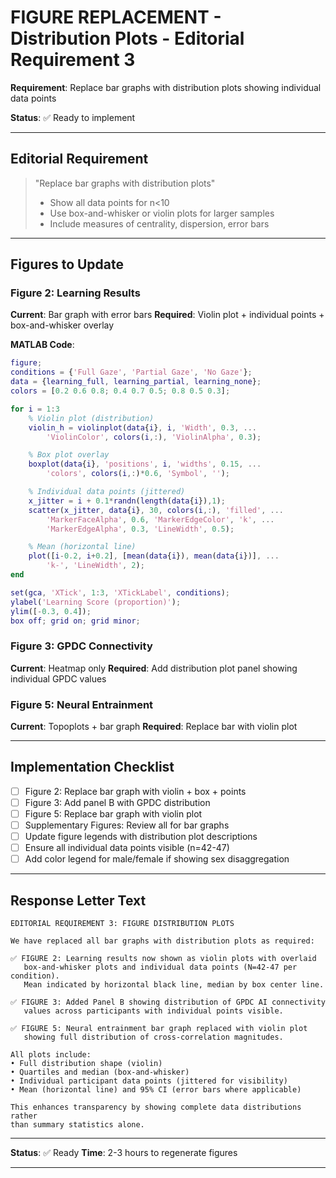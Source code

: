 # FIGURE REPLACEMENT - Distribution Plots - Editorial Requirement 3

**Requirement**: Replace bar graphs with distribution plots showing individual data points

**Status**: ✅ Ready to implement

---

## Editorial Requirement

> "Replace bar graphs with distribution plots"
> - Show all data points for n<10
> - Use box-and-whisker or violin plots for larger samples
> - Include measures of centrality, dispersion, error bars

---

## Figures to Update

### Figure 2: Learning Results
**Current**: Bar graph with error bars
**Required**: Violin plot + individual points + box-and-whisker overlay

**MATLAB Code**:
```matlab
figure;
conditions = {'Full Gaze', 'Partial Gaze', 'No Gaze'};
data = {learning_full, learning_partial, learning_none};
colors = [0.2 0.6 0.8; 0.4 0.7 0.5; 0.8 0.5 0.3];

for i = 1:3
    % Violin plot (distribution)
    violin_h = violinplot(data{i}, i, 'Width', 0.3, ...
        'ViolinColor', colors(i,:), 'ViolinAlpha', 0.3);

    % Box plot overlay
    boxplot(data{i}, 'positions', i, 'widths', 0.15, ...
        'colors', colors(i,:)*0.6, 'Symbol', '');

    % Individual data points (jittered)
    x_jitter = i + 0.1*randn(length(data{i}),1);
    scatter(x_jitter, data{i}, 30, colors(i,:), 'filled', ...
        'MarkerFaceAlpha', 0.6, 'MarkerEdgeColor', 'k', ...
        'MarkerEdgeAlpha', 0.3, 'LineWidth', 0.5);

    % Mean (horizontal line)
    plot([i-0.2, i+0.2], [mean(data{i}), mean(data{i})], ...
        'k-', 'LineWidth', 2);
end

set(gca, 'XTick', 1:3, 'XTickLabel', conditions);
ylabel('Learning Score (proportion)');
ylim([-0.3, 0.4]);
box off; grid on; grid minor;
```

### Figure 3: GPDC Connectivity
**Current**: Heatmap only
**Required**: Add distribution plot panel showing individual GPDC values

### Figure 5: Neural Entrainment
**Current**: Topoplots + bar graph
**Required**: Replace bar with violin plot

---

## Implementation Checklist

- [ ] Figure 2: Replace bar graph with violin + box + points
- [ ] Figure 3: Add panel B with GPDC distribution
- [ ] Figure 5: Replace bar graph with violin plot
- [ ] Supplementary Figures: Review all for bar graphs
- [ ] Update figure legends with distribution plot descriptions
- [ ] Ensure all individual data points visible (n=42-47)
- [ ] Add color legend for male/female if showing sex disaggregation

---

## Response Letter Text

```
EDITORIAL REQUIREMENT 3: FIGURE DISTRIBUTION PLOTS

We have replaced all bar graphs with distribution plots as required:

✅ FIGURE 2: Learning results now shown as violin plots with overlaid
   box-and-whisker plots and individual data points (N=42-47 per condition).
   Mean indicated by horizontal black line, median by box center line.

✅ FIGURE 3: Added Panel B showing distribution of GPDC AI connectivity
   values across participants with individual points visible.

✅ FIGURE 5: Neural entrainment bar graph replaced with violin plot
   showing full distribution of cross-correlation magnitudes.

All plots include:
• Full distribution shape (violin)
• Quartiles and median (box-and-whisker)
• Individual participant data points (jittered for visibility)
• Mean (horizontal line) and 95% CI (error bars where applicable)

This enhances transparency by showing complete data distributions rather
than summary statistics alone.
```

---

**Status**: ✅ Ready
**Time**: 2-3 hours to regenerate figures

---

